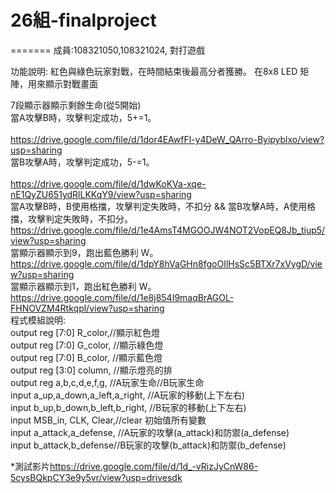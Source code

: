 # 26組-finalproject
=======
成員:108321050,108321024,
對打遊戲

功能說明:
紅色與綠色玩家對戰，在時間結束後最高分者獲勝。
在8x8 LED 矩陣，用來顯示對戰畫面

7段顯示器顯示剩餘生命(從5開始)
<br>當A攻擊B時，攻擊判定成功，5+=1。  
<br>  <UTL>https://drive.google.com/file/d/1dor4EAwfFl-y4DeW_QArro-Byipyblxo/view?usp=sharing
<br>  當B攻擊A時，攻擊判定成功，5-=1。  
<br>  <UTL>https://drive.google.com/file/d/1dwKoKVa-xqe-nE1QyZU651ydRlLKKqY9/view?usp=sharing
<br>  當A攻擊B時，B使用格擋，攻擊判定失敗時，不扣分 && 當B攻擊A時，A使用格擋，攻擊判定失敗時，不扣分。
<br>  <UTL>https://drive.google.com/file/d/1e4AmsT4MGOOJW4NOT2VopEQ8Jb_tiup5/view?usp=sharing
<br>  當顯示器顯示到9，跑出藍色勝利 W。 
<br> <UTL> https://drive.google.com/file/d/1dpY8hVaGHn8fgoOIlHsSc5BTXr7xVygD/view?usp=sharing
<br>  當顯示器顯示到1，跑出紅色勝利 W。
<br>  <UTL>https://drive.google.com/file/d/1e8j854I9maqBrAGOL-FHNOVZM4Rtkqpl/view?usp=sharing
<br>  程式模組說明:
<br>  output reg [7:0] R_color,//顯示紅色燈
<br>  output reg [7:0] G_color, //顯示綠色燈
<br>  output reg [7:0] B_color, //顯示藍色燈
<br>  output reg [3:0] column, //顯示燈亮的排
<br>  output reg a,b,c,d,e,f,g, //A玩家生命//B玩家生命
<br>  input a_up,a_down,a_left,a_right, //A玩家的移動(上下左右)
<br>  input b_up,b_down,b_left,b_right, //B玩家的移動(上下左右)
<br>  input MSB_in, CLK, Clear,//clear 初始值所有變數
<br>  input a_attack,a_defense, //A玩家的攻擊(a_attack)和防禦(a_defense)
<br>  input b_attack,b_defense//B玩家的攻擊(b_attack)和防禦(b_defense)

*測試影片<UTL>https://drive.google.com/file/d/1d_-vRizJyCnW86-5cysBQkpCY3e9y5vr/view?usp=drivesdk
